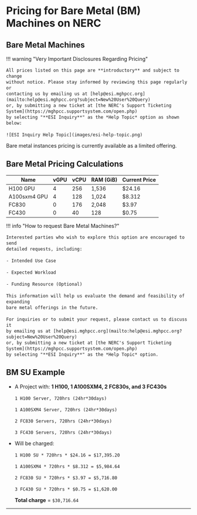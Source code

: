 # Pricing for Bare Metal (BM) Machines on NERC

## Bare Metal Machines

!!! warning "Very Important Disclosures Regarding Pricing"

    All prices listed on this page are **introductory** and subject to change
    without notice. Please stay informed by reviewing this page regularly or
    contacting us by emailing us at [help@esi.mghpcc.org](mailto:help@esi.mghpcc.org?subject=New%20User%20Query)
    or, by submitting a new ticket at [the NERC's Support Ticketing System](https://mghpcc.supportsystem.com/open.php)
    by selecting "**ESI Inquiry**" as the *Help Topic* option as shown below:

    ![ESI Inquiry Help Topic](images/esi-help-topic.png)

Bare metal instances pricing is currently available as a limited offering.

## Bare Metal Pricing Calculations

| Name             | vGPU | vCPU | RAM (GiB) | Current Price |
|------------------|------|------|-----------|---------------|
| H100 GPU         | 4    | 256  | 1,536     | $24.16        |
| A100sxm4 GPU     | 4    | 128  | 1,024     | $8.312        |
| FC830            | 0    | 176  | 2,048     | $3.97         |
| FC430            | 0    | 40   | 128       | $0.75         |

!!! info "How to request Bare Metal Machines?"

    Interested parties who wish to explore this option are encouraged to send
    detailed requests, including:

    - Intended Use Case

    - Expected Workload

    - Funding Resource (Optional)

    This information will help us evaluate the demand and feasibility of expanding
    bare metal offerings in the future.

    For inquiries or to submit your request, please contact us to discuss it
    by emailing us at [help@esi.mghpcc.org](mailto:help@esi.mghpcc.org?subject=New%20User%20Query)
    or, by submitting a new ticket at [the NERC's Support Ticketing System](https://mghpcc.supportsystem.com/open.php)
    by selecting "**ESI Inquiry**" as the *Help Topic* option.

## BM SU Example

-   A Project with: **1 H100, 1 A100SXM4, 2 FC830s, and 3 FC430s**

    `1 H100 Server, 720hrs (24hr*30days)`

    `1 A100SXM4 Server, 720hrs (24hr*30days)`

    `2 FC830 Servers, 720hrs (24hr*30days)`

    `3 FC430 Servers, 720hrs (24hr*30days)`

-   Will be charged:

    `1 H100 SU * 720hrs * $24.16 = $17,395.20`

    `1 A100SXM4 * 720hrs * $8.312 = $5,984.64`

    `2 FC830 SU * 720hrs * $3.97 = $5,716.80`

    `3 FC430 SU * 720hrs * $0.75 = $1,620.00`

    **Total charge** = `$30,716.64`

---
